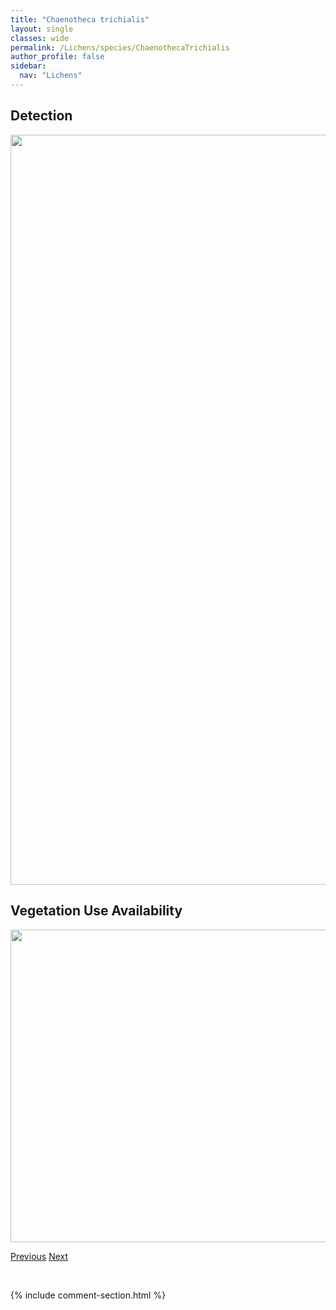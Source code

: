 ```yaml
---
title: "Chaenotheca trichialis"
layout: single
classes: wide
permalink: /Lichens/species/ChaenothecaTrichialis
author_profile: false
sidebar:
  nav: "Lichens"
---
```


<h2>Detection</h2>

<a href="https://drive.google.com/uc?export=view&id=1LISebRMfjyX9DKKu9KsBTzgBRYPeXCh5">
<img src="https://drive.google.com/uc?export=view&id=1LISebRMfjyX9DKKu9KsBTzgBRYPeXCh5" height = "1200" width = "800">
</a>


<h2>Vegetation Use Availability</h2>

<a href="https://drive.google.com/uc?export=view&id=1B5Ik_dsl9WOaL2Hyqbruwy-LrRYjzlH6">
<img src="https://drive.google.com/uc?export=view&id=1B5Ik_dsl9WOaL2Hyqbruwy-LrRYjzlH6" height = "500" width = "1000">
</a>


<a href="/DevelopmentWebsite/Lichens/species/ChaenothecaStemonea" class="pagination--pager" title="Chaenotheca stemonea">Previous</a> <a href="/DevelopmentWebsite/Lichens/species/ChaenothecaXyloxena" class="pagination--pager" title="Chaenotheca xyloxena">Next</a>

<p>&nbsp;</p>

{% include comment-section.html %}

